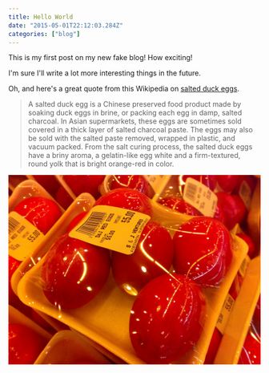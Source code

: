 ```yaml
---
title: Hello World
date: "2015-05-01T22:12:03.284Z"
categories: ["blog"]
---
```


This is my first post on my new fake blog! How exciting!

I'm sure I'll write a lot more interesting things in the future.

Oh, and here's a great quote from this Wikipedia on
[salted duck eggs](http://en.wikipedia.org/wiki/Salted_duck_egg).

> A salted duck egg is a Chinese preserved food product made by soaking duck
> eggs in brine, or packing each egg in damp, salted charcoal. In Asian
> supermarkets, these eggs are sometimes sold covered in a thick layer of salted
> charcoal paste. The eggs may also be sold with the salted paste removed,
> wrapped in plastic, and vacuum packed. From the salt curing process, the
> salted duck eggs have a briny aroma, a gelatin-like egg white and a
> firm-textured, round yolk that is bright orange-red in color.

![Chinese Salty Egg](./salty_egg.jpg)

